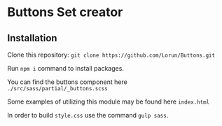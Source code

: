 # Buttons Set creator

## Installation ##
Clone this repository:
```git clone https://github.com/Lorun/Buttons.git```

Run ```npm i``` command to install packages.

You can find the buttons component here ```./src/sass/partial/_buttons.scss```

Some examples of utilizing this module may be found here ```index.html```

In order to build ```style.css``` use the command ```gulp sass```.